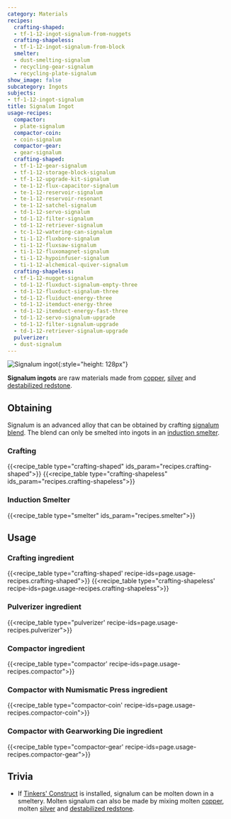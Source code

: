 ```yaml
---
category: Materials
recipes:
  crafting-shaped:
  - tf-1-12-ingot-signalum-from-nuggets
  crafting-shapeless:
  - tf-1-12-ingot-signalum-from-block
  smelter:
  - dust-smelting-signalum
  - recycling-gear-signalum
  - recycling-plate-signalum
show_image: false
subcategory: Ingots
subjects:
- tf-1-12-ingot-signalum
title: Signalum Ingot
usage-recipes:
  compactor:
  - plate-signalum
  compactor-coin:
  - coin-signalum
  compactor-gear:
  - gear-signalum
  crafting-shaped:
  - tf-1-12-gear-signalum
  - tf-1-12-storage-block-signalum
  - tf-1-12-upgrade-kit-signalum
  - te-1-12-flux-capacitor-signalum
  - te-1-12-reservoir-signalum
  - te-1-12-reservoir-resonant
  - te-1-12-satchel-signalum
  - td-1-12-servo-signalum
  - td-1-12-filter-signalum
  - td-1-12-retriever-signalum
  - tc-1-12-watering-can-signalum
  - ti-1-12-fluxbore-signalum
  - ti-1-12-fluxsaw-signalum
  - ti-1-12-fluxomagnet-signalum
  - ti-1-12-hypoinfuser-signalum
  - ti-1-12-alchemical-quiver-signalum
  crafting-shapeless:
  - tf-1-12-nugget-signalum
  - td-1-12-fluxduct-signalum-empty-three
  - td-1-12-fluxduct-signalum-three
  - td-1-12-fluiduct-energy-three
  - td-1-12-itemduct-energy-three
  - td-1-12-itemduct-energy-fast-three
  - td-1-12-servo-signalum-upgrade
  - td-1-12-filter-signalum-upgrade
  - td-1-12-retriever-signalum-upgrade
  pulverizer:
  - dust-signalum
---
```


![Signalum ingot](/images/docs/1.12/thermal-foundation/ingot-signalum.png){:style="height: 128px"}


**Signalum ingots** are raw materials made from [copper](../copper-ingot/),
[silver](../silver-ingot/) and [destabilized
redstone](../destabilized-redstone/).


Obtaining
---------

Signalum is an advanced alloy that can be obtained by crafting [signalum
blend](../signalum-blend/). The blend can only be smelted into ingots in an
[induction smelter](../../thermal-expansion/induction-smelter/).

### Crafting
{{<recipe_table type="crafting-shaped" ids_param="recipes.crafting-shaped">}}
{{<recipe_table type="crafting-shapeless" ids_param="recipes.crafting-shapeless">}}

### Induction Smelter
{{<recipe_table type="smelter" ids_param="recipes.smelter">}}


Usage
-----

### Crafting ingredient
{{<recipe_table type="crafting-shaped' recipe-ids=page.usage-recipes.crafting-shaped">}}
{{<recipe_table type="crafting-shapeless' recipe-ids=page.usage-recipes.crafting-shapeless">}}

### Pulverizer ingredient
{{<recipe_table type="pulverizer' recipe-ids=page.usage-recipes.pulverizer">}}

### Compactor ingredient
{{<recipe_table type="compactor' recipe-ids=page.usage-recipes.compactor">}}

### Compactor with Numismatic Press ingredient
{{<recipe_table type="compactor-coin' recipe-ids=page.usage-recipes.compactor-coin">}}

### Compactor with Gearworking Die ingredient
{{<recipe_table type="compactor-gear' recipe-ids=page.usage-recipes.compactor-gear">}}


Trivia
------

* If [Tinkers'
  Construct](https://minecraft.curseforge.com/projects/tinkers-construct) is
  installed, signalum can be molten down in a smeltery. Molten signalum can also
  be made by mixing molten [copper](../copper-ingot/), molten
  [silver](../silver-ingot/) and [destabilized
  redstone](../destabilized-redstone/).
